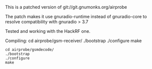 This is a patched version of git://git.gnumonks.org/airprobe

The patch makes it use gnuradio-runtime instead of gnuradio-core to resolve compatibility with gnuradio > 3.7

Tested and working with the HackRF one.

Compiling:
	cd airprobe/gsm-receiver/
	./bootstrap
	./configure
	make

	cd airprobe/gsmdecode/
	./bootstrap
	./configure
	make